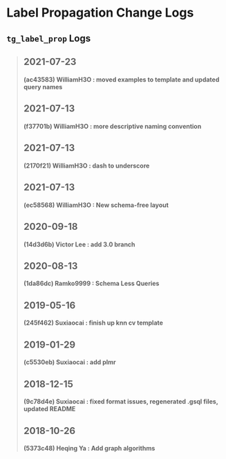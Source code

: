 
# Label Propagation Change Logs

## `tg_label_prop` Logs
> ## 2021-07-23
> #### (ac43583) WilliamH3O : moved examples to template and updated query names
> ## 2021-07-13
> #### (f37701b) WilliamH3O : more descriptive naming convention
> ## 2021-07-13
> #### (2170f21) WilliamH3O : dash to underscore
> ## 2021-07-13
> #### (ec58568) WilliamH3O : New schema-free layout
> ## 2020-09-18
> #### (14d3d6b) Victor Lee : add 3.0 branch
> ## 2020-08-13
> #### (1da86dc) Ramko9999 : Schema Less Queries
> ## 2019-05-16
> #### (245f462) Suxiaocai : finish up knn cv template
> ## 2019-01-29
> #### (c5530eb) Suxiaocai : add plmr
> ## 2018-12-15
> #### (9c78d4e) Suxiaocai : fixed format issues, regenerated .gsql files, updated README
> ## 2018-10-26
> #### (5373c48) Heqing Ya : Add graph algorithms
